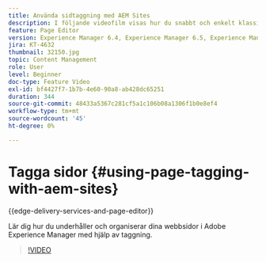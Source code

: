 ```yaml
---
title: Använda sidtaggning med AEM Sites
description: I följande videofilm visas hur du snabbt och enkelt klassificerar innehåll på en webbplats i Adobe Experience Manager med hjälp av sidtaggar.
feature: Page Editor
version: Experience Manager 6.4, Experience Manager 6.5, Experience Manager as a Cloud Service
jira: KT-4632
thumbnail: 32150.jpg
topic: Content Management
role: User
level: Beginner
doc-type: Feature Video
exl-id: bf4427f7-1b7b-4e60-90a8-ab428dc65251
duration: 344
source-git-commit: 48433a5367c281cf5a1c106b08a1306f1b0e8ef4
workflow-type: tm+mt
source-wordcount: '45'
ht-degree: 0%

---
```


# Tagga sidor {#using-page-tagging-with-aem-sites}

{{edge-delivery-services-and-page-editor}}

Lär dig hur du underhåller och organiserar dina webbsidor i Adobe Experience Manager med hjälp av taggning.

>[!VIDEO](https://video.tv.adobe.com/v/32150?quality=12&learn=on)
